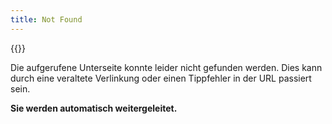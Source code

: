 ```yaml
---
title: Not Found
---
```


{{<heading title="404 Not Found" subtitle="da ist etwas schiefgelaufen">}}

Die aufgerufene Unterseite konnte leider nicht gefunden werden. Dies kann durch eine veraltete Verlinkung oder einen Tippfehler in der URL passiert sein.

**Sie werden automatisch weitergeleitet.**

<script>
    setTimeout(() => {
        window.location.replace("/")
    }, 10000)
</script>